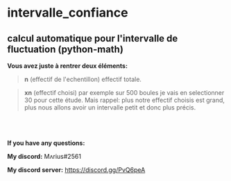 # intervalle_confiance
## calcul automatique pour l'intervalle de fluctuation (python-math)







**Vous avez juste à rentrer deux éléments:**

>**n** (effectif de l'echentillon) effectif totale.

>**xn** (effectif choisi) par exemple sur 500 boules je vais en selectionner 30 pour cette étude. Mais rappel: plus notre effectif choisis est grand, plus nous allons avoir un intervalle petit et donc plus précis.




<addr><addr><addr><br/><br/><br/>
**If you have any questions:**
  
**My discord:** Mʌrius#2561
  
**My discord server:** https://discord.gg/PvQ6peA
  

